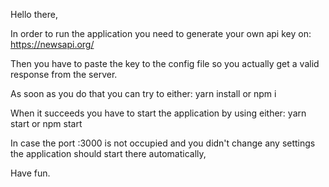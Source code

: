 Hello there,

In order to run the application you need to generate your own api key on:
https://newsapi.org/

Then you have to paste the key to the config file so you actually get a valid response from the server.

As soon as you do that you can try to either:
yarn install or
npm i

When it succeeds you have to start the application by using either:
yarn start or
npm start

In case the port :3000 is not occupied and you didn't change any settings the application should start there automatically,

Have fun.